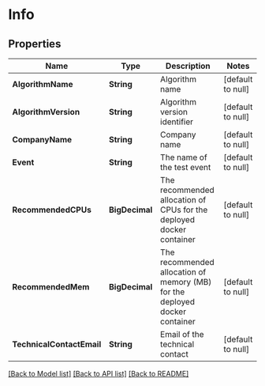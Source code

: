 # Info
## Properties

| Name | Type | Description | Notes |
|------------ | ------------- | ------------- | -------------|
| **AlgorithmName** | **String** | Algorithm name | [default to null] |
| **AlgorithmVersion** | **String** | Algorithm version identifier | [default to null] |
| **CompanyName** | **String** | Company name | [default to null] |
| **Event** | **String** | The name of the test event | [default to null] |
| **RecommendedCPUs** | **BigDecimal** | The recommended allocation of CPUs for the deployed docker container | [default to null] |
| **RecommendedMem** | **BigDecimal** | The recommended allocation of memory (MB) for the deployed docker container | [default to null] |
| **TechnicalContactEmail** | **String** | Email of the technical contact | [default to null] |

[[Back to Model list]](../README.md#documentation-for-models) [[Back to API list]](../README.md#documentation-for-api-endpoints) [[Back to README]](../README.md)

